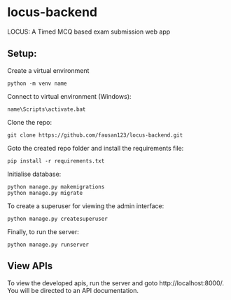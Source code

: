 # locus-backend
LOCUS: A Timed MCQ based exam submission web app

## Setup:

Create a virtual environment
```
python -m venv name
```
Connect to virtual environment (Windows):
```
name\Scripts\activate.bat
```

Clone the repo:
```
git clone https://github.com/fausan123/locus-backend.git
```
Goto the created repo folder and install the requirements file:
```
pip install -r requirements.txt
```
Initialise database:
``` 
python manage.py makemigrations
python manage.py migrate
```
To create a superuser for viewing the admin interface:
```
python manage.py createsuperuser
```
Finally, to run the server:
```
python manage.py runserver
```

## View APIs
To view the developed apis, run the server and goto http://localhost:8000/. You will be directed to an API documentation.
